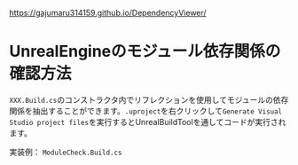 https://gajumaru314159.github.io/DependencyViewer/

# UnrealEngineのモジュール依存関係の確認方法
```XXX.Build.cs```のコンストラクタ内でリフレクションを使用してモジュールの依存関係を抽出することができます。```.uproject```を右クリックして```Generate Visual Studio project files```を実行するとUnrealBuildToolを通してコードが実行されます。

実装例：
```ModuleCheck.Build.cs```
